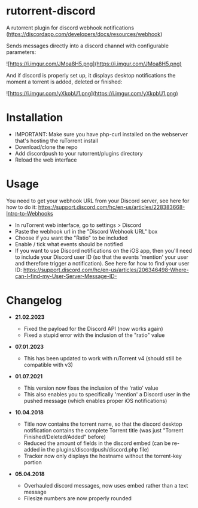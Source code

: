 # rutorrent-discord
A rutorrent plugin for discord webhook notifications (https://discordapp.com/developers/docs/resources/webhook)

Sends messages directly into a discord channel with configurable parameters:

![https://i.imgur.com/JMoa8H5.png](https://i.imgur.com/JMoa8H5.png)

And if discord is properly set up, it displays desktop notifications the moment a torrent is added, deleted or finished:

![https://i.imgur.com/yXkpbU1.png](https://i.imgur.com/yXkpbU1.png)

# Installation

* IMPORTANT: Make sure you have php-curl installed on the webserver that's hosting the ruTorrent install
* Download/clone the repo
* Add discordpush to your rutorrent/plugins directory
* Reload the web interface

# Usage
You need to get your webhook URL from your Discord server, see here for how to do it: https://support.discord.com/hc/en-us/articles/228383668-Intro-to-Webhooks
* In ruTorrent web interface, go to settings > Discord
* Paste the webhook url in the "Discord Webhook URL" box
* Choose if you want the "Ratio" to be included
* Enable / tick what events should be notified
* If you want to use Discord notifications on the iOS app, then you'll need to include your Discord user ID (so that the events 'mention' your user and therefore trigger a notification). See here for how to find your user ID: https://support.discord.com/hc/en-us/articles/206346498-Where-can-I-find-my-User-Server-Message-ID-

# Changelog
* **21.02.2023**
  * Fixed the payload for the Discord API (now works again)
  * Fixed a stupid error with the inclusion of the "ratio" value

* **07.01.2023**
  * This has been updated to work with ruTorrent v4 (should still be compatible with v3)
  
* **01.07.2021**
  * This version now fixes the inclusion of the 'ratio' value
  * This also enables you to specifically 'mention' a Discord user in the pushed message (which enables proper iOS notifications)

* **10.04.2018**
  * Title now contains the torrent name, so that the discord desktop notification contains the complete Torrent title (was just "Torrent Finished/Deleted/Added" before)
  * Reduced the amount of fields in the discord embed (can be re-added in the plugins/discordpush/discord.php file)
  * Tracker now only displays the hostname without the torrent-key portion

* **05.04.2018**
  * Overhauled discord messages, now uses embed rather than a text message
  * Filesize numbers are now properly rounded
